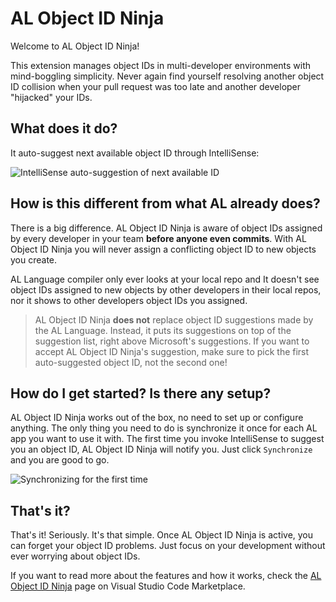 # AL Object ID Ninja

Welcome to AL Object ID Ninja!

This extension manages object IDs in multi-developer environments with mind-boggling simplicity.
Never again find yourself resolving another object ID collision when your pull request was too
late and another developer "hijacked" your IDs.

## What does it do?

It auto-suggest next available object ID through IntelliSense:

![IntelliSense auto-suggestion of next available ID](https://raw.githubusercontent.com/vjekob/al-objid/master/doc/images/intellisense-2.gif)

## How is this different from what AL already does?

There is a big difference. AL Object ID Ninja is aware of object IDs assigned by every
developer in your team **before anyone even commits**. With AL Object ID Ninja you will
never assign a conflicting object ID to new objects you create.

AL Language compiler only ever looks at your local repo and It doesn't see object IDs
assigned to new objects by other developers in their local repos, nor it shows to other
developers object IDs you assigned.

> AL Object ID Ninja **does not** replace object ID suggestions made by the AL Language.
> Instead, it puts its suggestions on top of the suggestion list, right above Microsoft's suggestions. If you want to accept AL Object ID Ninja's suggestion, make sure to pick
> the first auto-suggested object ID, not the second one!

## How do I get started? Is there any setup?

AL Object ID Ninja works out of the box, no need to set up or configure anything. The
only thing you need to do is synchronize it once for each AL app you want to use it with.
The first time you invoke IntelliSense to suggest you an object ID, AL Object ID Ninja
will notify you. Just click `Synchronize` and you are good to go.

![Synchronizing for the first time](https://raw.githubusercontent.com/vjekob/al-objid/master/doc/images/getting-started-2.gif)

## That's it?

That's it! Seriously. It's that simple. Once AL Object ID Ninja is active, you can forget
your object ID problems. Just focus on your development without ever worrying about object
IDs.

If you want to read more about the features and how it works, check the [AL Object ID
Ninja](https://marketplace.visualstudio.com/items?itemName=vjeko.vjeko-al-objid)
page on Visual Studio Code Marketplace.
